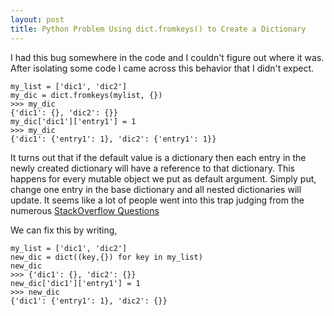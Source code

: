 ```yaml
---
layout: post
title: Python Problem Using dict.fromkeys() to Create a Dictionary
---
```

I had this bug somewhere in the code and I couldn't figure out where it was. After isolating some code I came across this behavior that I didn't expect.

    my_list = ['dic1', 'dic2']
    my_dic = dict.fromkeys(mylist, {})
    >>> my_dic
    {'dic1': {}, 'dic2': {}}
    my_dic['dic1']['entry1'] = 1
    >>> my_dic
    {'dic1': {'entry1': 1}, 'dic2': {'entry1': 1}}

It turns out that if the default value is a dictionary then each entry in the newly created dictionary will have a reference to that dictionary. This happens for every mutable object we put as default argument. Simply put, change one entry in the base dictionary and all nested dictionaries will update. It seems like a lot of people went into this trap judging from the numerous [StackOverflow Questions](https://stackoverflow.com/questions/15516413/dict-fromkeys-all-point-to-same-list)


We can fix this by writing,

    my_list = ['dic1', 'dic2']
    new_dic = dict((key,{}) for key in my_list)
    new_dic
    >>> {'dic1': {}, 'dic2': {}}
    new_dic['dic1']['entry1'] = 1
    >>> new_dic
    {'dic1': {'entry1': 1}, 'dic2': {}}
